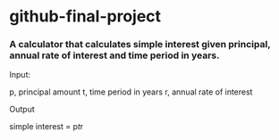 # github-final-project

### A calculator that calculates simple interest given principal, annual rate of interest and time period in years.

Input:

   p, principal amount
   t, time period in years
   r, annual rate of interest
   
Output

   simple interest = p*t*r
